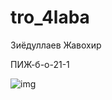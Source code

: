 # tro_4laba

Зиёдуллаев Жавохир 

ПИЖ-б-о-21-1

![img](https://kartinkin.net/pics/uploads/posts/2022-07/1656954038_50-kartinkin-net-p-arti-plashchi-dlya-kotov-krasivo-54.jpg)
